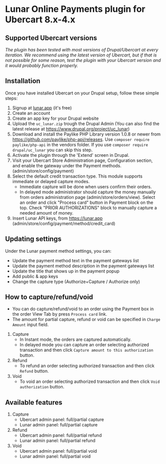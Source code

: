 # Lunar Online Payments plugin for Ubercart 8.x-4.x

## Supported Ubercart versions

*The plugin has been tested with most versions of Drupal/Ubercart at every iteration. We recommend using the latest version of Ubercart, but if that is not possible for some reason, test the plugin with your Ubercart version and it would probably function properly.*

## Installation

Once you have installed Ubercart on your Drupal setup, follow these simple steps:
1. Signup at [lunar.app](https://lunar.app) (it's free)
1. Create an account
1. Create an app key for your Drupal website
1. Upload the ```uc_lunar.zip``` trough the Drupal Admin (You can also find the latest release at https://www.drupal.org/project/uc_lunar)
1. Download and install the Paylike PHP Library version 1.0.8 or newer from https://github.com/paylike/php-api/releases. Use `composer require paylike/php-api` in the vendors folder.
If you use `composer require drupal/uc_lunar` you can skip this step.
1. Activate the plugin through the 'Extend' screen in Drupal.
1. Visit your Ubercart Store Administration page, Configuration section, and enable the gateway under the Payment methods. (admin/store/config/payment)
1. Select the default credit transaction type. This module supports immediate or delayed capture modes. 
   - Immediate capture will be done when users confirm their orders. 
   - In delayed mode administrator should capture the money manually from orders administration page (admin/store/orders/view). Select an order and click "Process card" button in Payment block on the top. Check "PRIOR AUTHORIZATIONS" block to manually capture a needed amount of money.
1. Insert Lunar API keys, from https://lunar.app (admin/store/config/payment/method/credit_card)

## Updating settings

Under the Lunar payment method settings, you can:
 * Update the payment method text in the payment gateways list
 * Update the payment method description in the payment gateways list
 * Update the title that shows up in the payment popup
 * Add public & app keys
 * Change the capture type (Authorize+Capture / Authorize only)

 ## How to capture/refund/void
- You can do capture/refund/void to an order using the Payment box in the order View Tab by press `Process card` link.
- The amount for partial capture, refund or void can be specified in `Charge Amount` input field.

 1. Capture
    * In Instant mode, the orders are captured automatically.
    * In delayed mode you can capture an order selecting authorized transaction and then click `Capture amount to this authorization` button.
 2. Refund
    * To refund an order selecting authorized transaction and then click `Refund` button.
 3. Void
    * To void an order selecting authorized transaction and then click `Void authorization` button.

## Available features
1. Capture
   * Ubercart admin panel: full/partial capture
   * Lunar admin panel: full/partial capture
2. Refund
   * Ubercart admin panel: full/partial refund
   * Lunar admin panel: full/partial refund
3. Void
   * Ubercart admin panel: full/partial void
   * Lunar admin panel: full/partial void